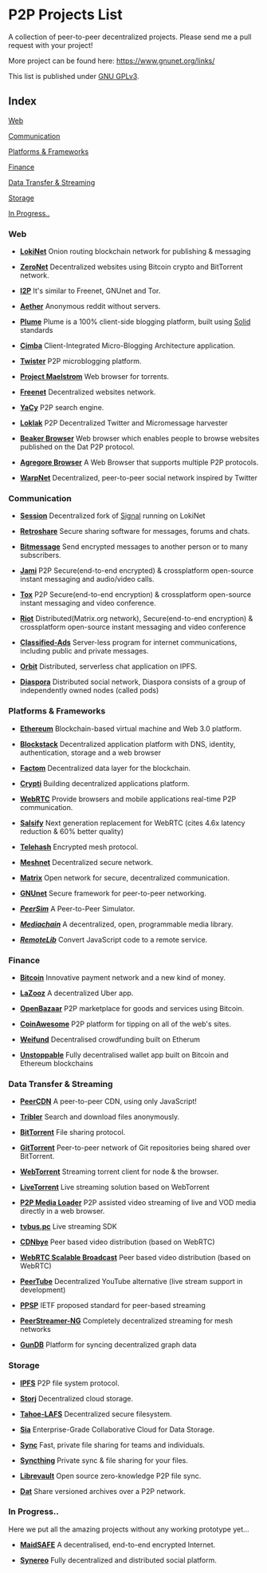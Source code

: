 # P2P Projects List

A collection of peer-to-peer decentralized projects.
Please send me a pull request with your project!

More project can be found here: https://www.gnunet.org/links/

This list is published under [GNU GPLv3](LICENSE).


## Index

[Web](#web)

[Communication](#communication)

[Platforms & Frameworks](#platforms--frameworks)

[Finance](#finance)

[Data Transfer & Streaming](#data-transfer--streaming)

[Storage](#storage)

[In Progress..](#in-progress)


### Web

* [**LokiNet**](https://lokinet.org/)
Onion routing blockchain network for publishing & messaging

* [**ZeroNet**](https://github.com/HelloZeroNet/ZeroNet)
Decentralized websites using Bitcoin crypto and BitTorrent network.

* [**I2P**](https://geti2p.net/en/)
It's similar to Freenet, GNUnet and Tor.

* [**Aether**](http://getaether.net/)
Anonymous reddit without servers.

* [**Plume**](https://github.com/deiu/solid-plume/)
Plume is a 100% client-side blogging platform, built using [Solid](https://solid.mit.edu/) standards

* [**Cimba**](https://github.com/linkeddata/cimba/)
Client-Integrated Micro-Blogging Architecture application.

* [**Twister**](http://twister.net.co/)
P2P microblogging platform.

* [**Project Maelstrom**](http://project-maelstrom.bittorrent.com/)
Web browser for torrents.

* [**Freenet**](https://freenetproject.org/)
Decentralized websites network.

* [**YaCy**](http://yacy.net/en/index.html)
P2P search engine.

* [**Loklak**](http://loklak.org/)
P2P Decentralized Twitter and Micromessage harvester

* [**Beaker Browser**](https://beakerbrowser.com/)
Web browser which enables people to browse websites published on the Dat P2P protocol.

* [**Agregore Browser**](https://agregore.mauve.moe/)
A Web Browser that supports multiple P2P protocols.

* [**WarpNet**](https://github.com/Warp-net/warpnet)
Decentralized, peer-to-peer social network inspired by Twitter

### Communication

* [**Session**](https://getsession.org/)
Decentralized fork of [Signal](https://www.signal.org/) running on LokiNet

* [**Retroshare**](http://retroshare.sourceforge.net/)
Secure sharing software for messages, forums and chats.

* [**Bitmessage**](https://bitmessage.org/wiki/Main_Page)
Send encrypted messages to another person or to many subscribers.

* [**Jami**](https://jami.net/)
P2P Secure(end-to-end encrypted) & crossplatform open-source instant messaging and audio/video calls.

* [**Tox**](https://tox.chat/)
P2P Secure(end-to-end encryption) & crossplatform open-source instant messaging and video conference.

* [**Riot**](https://about.riot.im/)
Distributed(Matrix.org network), Secure(end-to-end encryption) & crossplatform open-source instant messaging and video conference

* [**Classified-Ads**](https://github.com/operatornormal/classified-ads/)
Server-less program for internet communications, including public and private messages.

* [**Orbit**](https://github.com/haadcode/orbit)
Distributed, serverless chat application on IPFS.

* [**Diaspora**](https://diasporafoundation.org/)
Distributed social network, Diaspora consists of a group of independently owned nodes (called pods)


### Platforms & Frameworks

* [**Ethereum**](https://www.ethereum.org/)
Blockchain-based virtual machine and Web 3.0 platform.

* [**Blockstack**](https://blockstack.org)
Decentralized application platform with DNS, identity, authentication, storage and a web browser

* [**Factom**](http://factom.org/)
Decentralized data layer for the blockchain.

* [**Crypti**](https://crypti.me/)
Building decentralized applications platform.

* [**WebRTC**](http://www.webrtc.org/)
Provide browsers and mobile applications real-time P2P communication.

* [**Salsify**](https://snr.stanford.edu/salsify/)
Next generation replacement for WebRTC (cites 4.6x latency reduction & 60% better quality)

* [**Telehash**](http://telehash.org/)
Encrypted mesh protocol.

* [**Meshnet**](https://projectmeshnet.org/)
Decentralized secure network.

* [**Matrix**](https://matrix.org/blog/)
Open network for secure, decentralized communication.

* [**GNUnet**](https://gnunet.org/)
Secure framework for peer-to-peer networking.

* [***PeerSim***](http://peersim.sourceforge.net/)
A Peer-to-Peer Simulator.

* [***Mediachain***](http://mediachain.io/)
A decentralized, open, programmable media library.

* [***RemoteLib***](https://github.com/remotelib/remote-lib)
Convert JavaScript code to a remote service.


### Finance

* [**Bitcoin**](https://bitcoin.org/en/)
Innovative payment network and a new kind of money.

* [**LaZooz**](http://lazooz.org/)
A decentralized Uber app.

* [**OpenBazaar**](https://openbazaar.org/)
P2P marketplace for goods and services using Bitcoin.

* [**CoinAwesome**](http://coinawesome.com/)
P2P platform for tipping on all of the web's sites.

* [**Weifund**](http://weifund.io/)
Decentralised crowdfunding built on Etherum

* [**Unstoppable**](https://unstoppable.money)
Fully decentralised wallet app built on Bitcoin and Ethereum blockchains


### Data Transfer & Streaming

* [**PeerCDN**](http://peercdn.com)
A peer-to-peer CDN, using only JavaScript!

* [**Tribler**](https://www.tribler.org/howto.html)
Search and download files anonymously.

* [**BitTorrent**](http://www.bittorrent.com/)
File sharing protocol.

* [**GitTorrent**](https://github.com/cjb/GitTorrent)
Peer-to-peer network of Git repositories being shared over BitTorrent.

* [**WebTorrent**](https://github.com/feross/webtorrent)
Streaming torrent client for node & the browser.

* [**LiveTorrent**](https://github.com/pldubouilh/live-torrent)
Live streaming solution based on WebTorrent

* [**P2P Media Loader**](https://github.com/Novage/p2p-media-loader)
P2P assisted video streaming of live and VOD media directly in a web browser.

* [**tvbus.pc**](https://github.com/binstreamio/tvbus.pc)
Live streaming SDK

* [**CDNbye**](https://demo.cdnbye.com/)
Peer based video distribution (based on WebRTC)

* [**WebRTC Scalable Broadcast**](https://github.com/muaz-khan/WebRTC-Scalable-Broadcast)
Peer based video distribution (based on WebRTC)

* [**PeerTube**](https://framablog.org/2019/11/12/peertube-has-worked-twice-as-hard-to-free-your-videos-from-youtube)
Decentralized YouTube alternative (live stream support in development)

* [**PPSP**](https://datatracker.ietf.org/wg/ppsp/charter/)
IETF proposed standard for peer-based streaming

* [**PeerStreamer-NG**](http://peerstreamer.org/)
Completely decentralized streaming for mesh networks

* [**GunDB**](https://gun.eco/)
Platform for syncing decentralized graph data


### Storage

* [**IPFS**](http://ipfs.io/)
P2P file system protocol.

* [**Storj**](http://storj.io/)
Decentralized cloud storage.

* [**Tahoe-LAFS**](https://tahoe-lafs.org/)
Decentralized secure filesystem.

* [**Sia**](http://sia.tech/)
Enterprise-Grade Collaborative Cloud for Data Storage.

* [**Sync**](https://www.getsync.com/)
Fast, private file sharing for teams and individuals.

* [**Syncthing**](https://syncthing.net/)
Private sync & file sharing for your files.

* [**Librevault**](https://librevault.com/)
Open source zero-knowledge P2P file sync.

* [**Dat**](https://datproject.org/)
Share versioned archives over a P2P network.


### In Progress..

Here we put all the amazing projects without any working prototype yet...

* [**MaidSAFE**](http://maidsafe.net/)
A decentralised, end-to-end encrypted Internet.

* [**Synereo**](http://www.synereo.com/)
Fully decentralized and distributed social platform.
